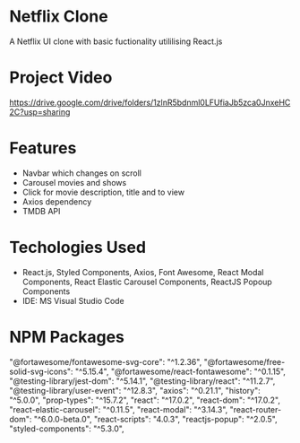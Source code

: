 # Netflix Clone
A Netflix UI clone with basic fuctionality utililising React.js

# Project Video
https://drive.google.com/drive/folders/1zlnR5bdnml0LFUfiaJb5zca0JnxeHC2C?usp=sharing

# Features
 - Navbar which changes on scroll
 - Carousel movies and shows
 - Click for movie description, title and to view
 - Axios dependency
 - TMDB API
 
# Techologies Used
- React.js, Styled Components, Axios, Font Awesome, React Modal Components, React Elastic Carousel Components, ReactJS Popoup Components
- IDE: MS Visual Studio Code

# NPM Packages
"@fortawesome/fontawesome-svg-core": "^1.2.36",
"@fortawesome/free-solid-svg-icons": "^5.15.4",
"@fortawesome/react-fontawesome": "^0.1.15",
"@testing-library/jest-dom": "^5.14.1",
"@testing-library/react": "^11.2.7",
"@testing-library/user-event": "^12.8.3",
"axios": "^0.21.1",
"history": "^5.0.0",
"prop-types": "^15.7.2",
"react": "^17.0.2",
"react-dom": "^17.0.2",
"react-elastic-carousel": "^0.11.5",
"react-modal": "^3.14.3",
"react-router-dom": "^6.0.0-beta.0",
"react-scripts": "4.0.3",
"reactjs-popup": "^2.0.5",
"styled-components": "^5.3.0",

